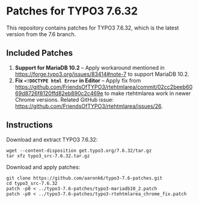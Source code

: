# Patches for TYPO3 7.6.32

This repository contains patches for TYPO3 7.6.32, which is the latest version from the 7.6 branch.

## Included Patches

1. **Support for MariaDB 10.2** – Apply workaround mentioned in https://forge.typo3.org/issues/83414#note-7 to support MariaDB 10.2.
2. **Fix `<!DOCTYPE html Error` in Editor** – Apply fix from https://github.com/FriendsOfTYPO3/rtehtmlarea/commit/02cc2beeb6069d8726f8120ffd82eb890c2c469e to make rtehtmlarea work in newer Chrome versions. Related GitHub issue: https://github.com/FriendsOfTYPO3/rtehtmlarea/issues/26.

## Instructions

Download and extract TYPO3 7.6.32:

```
wget --content-disposition get.typo3.org/7.6.32/tar.gz
tar xfz typo3_src-7.6.32.tar.gz
```

Download and apply patches:

```
git clone https://github.com/aaronk6/typo3-7.6-patches.git
cd typo3_src-7.6.32
patch -p0 < ../typo3-7.6-patches/typo3-mariadb10_2.patch
patch -p0 < ../typo3-7.6-patches/typo3-rtehtmlarea_chrome_fix.patch
```
